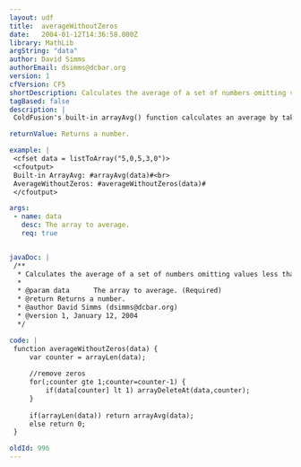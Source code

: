 ```yaml
---
layout: udf
title:  averageWithoutZeros
date:   2004-01-12T14:36:58.000Z
library: MathLib
argString: "data"
author: David Simms
authorEmail: dsimms@dcbar.org
version: 1
cfVersion: CF5
shortDescription: Calculates the average of a set of numbers omitting values less than 1 from that average.
tagBased: false
description: |
 ColdFusion's built-in arrayAvg() function calculates an average by taking the sum of a set of numbers and then dividing that sum by the total count of the numbers. When the set of numbers contains one or more zeros, this produces an inaccurate average when the developer wishes to average only those values which are greater than or equal to 1.

returnValue: Returns a number.

example: |
 <cfset data = listToArray("5,0,5,3,0")>
 <cfoutput>
 Built-in ArrayAvg: #arrayAvg(data)#<br>
 AverageWithoutZeros: #averageWithoutZeros(data)#
 </cfoutput>

args:
 - name: data
   desc: The array to average.
   req: true


javaDoc: |
 /**
  * Calculates the average of a set of numbers omitting values less than 1 from that average.
  * 
  * @param data      The array to average. (Required)
  * @return Returns a number. 
  * @author David Simms (dsimms@dcbar.org) 
  * @version 1, January 12, 2004 
  */

code: |
 function averageWithoutZeros(data) {
     var counter = arrayLen(data);
     
     //remove zeros
     for(;counter gte 1;counter=counter-1) {
         if(data[counter] lt 1) arrayDeleteAt(data,counter);
     } 
 
     if(arrayLen(data)) return arrayAvg(data);
     else return 0;
 }

oldId: 996
---
```


